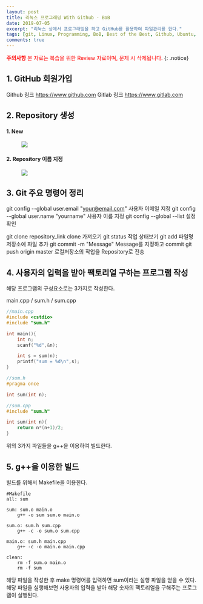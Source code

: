 ```yaml
---
layout: post
title: 리눅스 프로그래밍 With Github - BoB
date: 2019-07-05
excerpt: "리눅스 상에서 프로그래밍을 하고 GitHub를 활용하여 파일관리를 한다."
tags: [git, Linux, Programming, BoB, Best of the Best, Github, Ubuntu, 복습]
comments: true
---
```


<span style="color:red"> **주의사항** 본 자료는 복습을 위한 Review 자료이며, 문제 시 삭제됩니다.</span>
{: .notice}


## 1. GitHub 회원가입

Github 링크 <https://www.github.com>
Gitlab 링크 <https://www.gitlab.com>


## 2. Repository 생성

#### 1. New
<figure>
	<a href="http://www.ddforensic.com/image/repo.png">
  <img src="http://www.ddforensic.com/image/repo.png"></a>
</figure>


#### 2. Repository 이름 지정 
<figure>
          <a href="http://www.ddforensic.com/image/repo1.png">
  <img src="http://www.ddforensic.com/image/repo1.png"></a>
</figure>


## 3. Git 주요 명령어 정리

git config --global user.email "your@email.com"		사용자 이메일 지정
git config --global user.name "yourname"		사용자 이름 지정
git config --global --list				설정 확인

git clone repository_link				clone 가져오기
git status						작업 상태보기
git add 파일명						저장소에 파일 추가
git commit -m "Message"					Message를 지정하고 commit
git push origin master					로컬저장소의 작업을 Repository로 전송


## 4. 사용자의 입력을 받아 팩토리얼 구하는 프로그램 작성

해당 프로그램의 구성요소로는 3가지로 작성한다.

main.cpp / sum.h / sum.cpp

~~~cpp
//main.cpp
#include <cstdio>
#include "sum.h"

int main(){
	int n;
	scanf("%d",&n);

	int s = sum(n);
	printf("sum = %d\n",s);
}

~~~



~~~cpp
//sum.h
#pragma once

int sum(int n);

~~~



~~~cpp
//sum.cpp
#include "sum.h"

int sum(int n){
	return n*(n+1)/2;
}

~~~


위의 3가지 파일들을 g++을 이용하여 빌드한다.


## 5. g++을 이용한 빌드

빌드를 위해서 Makefile을 이용한다.

~~~raw
#Makefile
all: sum

sum: sum.o main.o 
	g++ -o sum sum.o main.o

sum.o: sum.h sum.cpp
	g++ -c -o sum.o sum.cpp

main.o: sum.h main.cpp
	g++ -c -o main.o main.cpp

clean: 
	rm -f sum.o main.o
	rm -f sum

~~~

해당 파일을 작성한 후 make 명령어를 입력하면 sum이라는 실행 파일을 얻을 수 있다.
해당 파일을 실행해보면 사용자의 입력을 받아 해당 숫자의 팩토리얼을 구해주는 프로그램이 실행된다.


